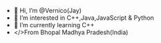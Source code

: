 - 👋 Hi, I’m @Vernico(Jay)
- 👀 I’m interested in C++,Java,JavaScript & Python
- 🌱 I’m currently learning C++
- </>From Bhopal Madhya Pradesh(India)
<!---
Vernico/Vernico is a ✨ special ✨ repository because its `README.md` (this file) appears on your GitHub profile.
You can click the Preview link to take a look at your changes.
--->
